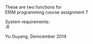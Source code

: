 These are two functions for <br />
ERIM programming course assignment 7

System requirements: <br />
.R

Yu Ouyang, Demcember 2014

